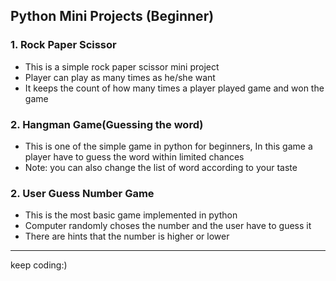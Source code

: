 ## Python Mini Projects (Beginner)
### 1. Rock Paper Scissor
   * This is a simple rock paper scissor mini project 
   * Player can play as many times as he/she want
   * It keeps the count of how many times a player played game and won the game

### 2. Hangman Game(Guessing the word)
   * This is one of the simple game in python for beginners, In this game a player
     have to guess the word within limited chances
   * Note: you can also change the list of word according to your taste

### 2. User Guess Number Game
   * This is the most basic game implemented in python
   * Computer randomly choses the number and the user have to guess it
   * There are hints that the number is higher or lower

---

keep coding:)